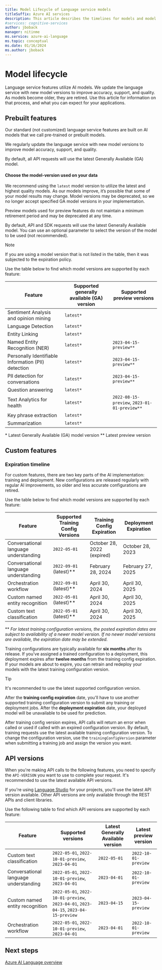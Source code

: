 ```yaml
---
title: Model Lifecycle of Language service models
titleSuffix: Azure AI services
description: This article describes the timelines for models and model versions used by Language service features.
#services: cognitive-services
author: jboback
manager: nitinme
ms.service: azure-ai-language
ms.topic: conceptual
ms.date: 01/16/2024
ms.author: jboback
---
```


# Model lifecycle

Language service features utilize AI models. We update the language service with new model versions to improve accuracy, support, and quality. As models become older, they are retired. Use this article for information on that process, and what you can expect for your applications.

## Prebuilt features

Our standard (not customized) language service features are built on AI models that we call pre-trained or prebuilt models.

We regularly update the language service with new model versions to improve model accuracy, support, and quality.

By default, all API requests will use the latest Generally Available (GA) model.

#### Choose the model-version used on your data

We recommend using the `latest` model version to utilize the latest and highest quality models. As our models improve, it’s possible that some of your model results may change. Model versions may be deprecated, so we no longer accept specified GA model versions in your implementation. 

Preview models used for preview features do not maintain a minimum retirement period and may be deprecated at any time.

By default, API and SDK requests will use the latest Generally Available model. You can use an optional parameter to select the version of the model to be used (not recommended).

> [!NOTE]
> If you are using a model version that is not listed in the table, then it was subjected to the expiration policy.

Use the table below to find which model versions are supported by each feature:

| Feature                                             | Supported generally available (GA) version     | Supported preview versions                  |
|-----------------------------------------------------|------------------------------------------------|---------------------------------------------|
| Sentiment Analysis and opinion mining               | `latest*`                                      |                                             |
| Language Detection                                  | `latest*`                                      |                                             |
| Entity Linking                                      | `latest*`                                      |                                             |
| Named Entity Recognition (NER)                      | `latest*`                                      | `2023-04-15-preview**`                      |
| Personally Identifiable Information (PII) detection | `latest*`                                      | `2023-04-15-preview**`                      | 
| PII detection for conversations                     | `latest*`                                      | `2023-04-15-preview**`                      |
| Question answering                                  | `latest*`                                      |                                             |
| Text Analytics for health                           | `latest*`                                      | `2022-08-15-preview`, `2023-01-01-preview**`|
| Key phrase extraction                               | `latest*`                                      |                                             | 
| Summarization                                       |  `latest*`                                     |                                             |


\* Latest Generally Available (GA) model version
\*\* Latest preview version


## Custom features

### Expiration timeline

For custom features, there are two key parts of the AI implementation: training and deployment. New configurations are released regularly with regular AI improvements, so older and less accurate configurations are retired. 

Use the table below to find which model versions are supported by each feature:

| Feature                                     | Supported Training Config Versions         | Training Config Expiration         | Deployment Expiration  |
|---------------------------------------------|--------------------------------------------|------------------------------------|------------------------|
| Conversational language understanding       | `2022-05-01`                               | October 28, 2022 (expired)         | October 28, 2023       |
| Conversational language understanding       | `2022-09-01` (latest)**                    | February 28, 2024                  | February 27, 2025      |
| Orchestration workflow                      | `2022-09-01` (latest)**                    | April 30, 2024                     | April 30, 2025         |
| Custom named entity recognition             | `2022-05-01` (latest)**                    | April 30, 2024                     | April 30, 2025         |
| Custom text classification                  | `2022-05-01` (latest)**                    | April 30, 2024                     | April 30, 2025         |

** *For latest training configuration versions, the posted expiration dates are subject to availability of a newer model version. If no newer model versions are available, the expiration date may be extended.*

Training configurations are typically available for **six months** after its release. If you've assigned a trained configuration to a deployment, this deployment expires after **twelve months** from the training config expiration. If your models are about to expire, you can retrain and redeploy your models with the latest training configuration version. 

> [!TIP]
> It's recommended to use the latest supported configuration version.

After the **training config expiration** date, you'll have to use another supported training configuration version to submit any training or deployment jobs. After the **deployment expiration** date, your deployed model will be unavailable to be used for prediction.

After training config version expires, API calls will return an error when called or used if called with an expired configuration version. By default, training requests use the latest available training configuration version. To change the configuration version, use the `trainingConfigVersion` parameter when submitting a training job and assign the version you want.



## API versions

When you're making API calls to the following features, you need to specify the `API-VERISON` you want to use to complete your request. It's recommended to use the latest available API versions.

If you're using [Language Studio](https://aka.ms/languageStudio) for your projects, you'll use the latest API version available. Other API versions are only available through the REST APIs and client libraries.

Use the following table to find which API versions are supported by each feature:

|Feature                               |Supported versions                                                                   |Latest Generally Available version                           |Latest preview version|
|--------------------------------------|-------------------------------------------------------------------------------------|----------------------------------|----------------------|
| Custom text classification           |`2022-05-01`, `2022-10-01-preview`, `2023-04-01`                                     |`2022-05-01`                      |`2022-10-01-preview`  |
| Conversational language understanding| `2022-05-01`, `2022-10-01-preview`, `2023-04-01`                                    |`2023-04-01`                      |`2022-10-01-preview`  |
| Custom named entity recognition      | `2022-05-01`, `2022-10-01-preview`, `2023-04-01`, `2023-04-15`, `2023-04-15-preview`|`2023-04-15`                      |`2023-04-15-preview`  |
| Orchestration workflow               | `2022-05-01`, `2022-10-01-preview`, `2023-04-01`                                    |`2023-04-01`                      |`2022-10-01-preview`  |

## Next steps

[Azure AI Language overview](../overview.md)
